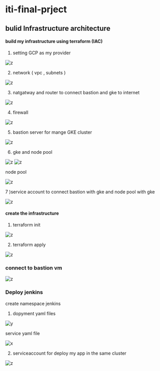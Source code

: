 # iti-final-prject #

## bulid Infrastructure architecture ##

#### build my infrastructure using terraform (IAC)

1) setting GCP as my provider

![z](https://user-images.githubusercontent.com/86315031/182568854-3eb71a8c-1a83-4506-bec3-5550731bd7fa.png)

2) network ( vpc , subnets )

![z](https://user-images.githubusercontent.com/86315031/182569030-fad2d0da-a3da-47dd-8587-bcbda4dc9a04.png)

3) natgatway and router to connect bastion and gke to internet

![z](https://user-images.githubusercontent.com/86315031/182569948-feb08274-fca9-4eee-90df-8663e8d39976.png)

4) firewall 

![z](https://user-images.githubusercontent.com/86315031/182569378-4573816f-f486-424b-bea9-f3e42e29c500.png)

5) bastion server for mange GKE cluster

![z](https://user-images.githubusercontent.com/86315031/182571975-7f07304f-fafc-4533-b9e9-4bdf6b4a59f5.png)

6) gke and node pool

![z](https://user-images.githubusercontent.com/86315031/182572485-9d390b7e-da46-4aac-9b1f-3f32b6f63f0e.png)
![z](https://user-images.githubusercontent.com/86315031/182572688-88dc3dc0-8e2b-410d-afdf-9f1dd5c25461.png)

node pool

![z](https://user-images.githubusercontent.com/86315031/182572892-a00fb9f5-7ede-4136-a6d9-a326c16a5c3b.png)

7 )service account to connect bastion with gke and node pool with gke

![z](https://user-images.githubusercontent.com/86315031/182573557-adfaebb8-6d99-4275-9040-18d20cf54cfc.png)

#### create the infrastructure 

1) terraform init

![z](https://user-images.githubusercontent.com/86315031/182574270-4c6d87fd-0c39-4788-844e-5b695f1d17c7.png)

2) terraform apply

![z](https://user-images.githubusercontent.com/86315031/182574691-ead47b51-b828-485f-9b9d-acb5cc239f5e.png)

### connect to bastion vm 

![z](https://user-images.githubusercontent.com/86315031/182575488-e35e2f9f-0ffc-4b64-9cf7-37d52c698d8b.png)

### Deploy jenkins 

create namespace jenkins

1) dopyment yaml files 

![y](https://user-images.githubusercontent.com/86315031/182576751-ad0066a2-52c5-4b88-bb31-940e985b3f7b.png)

service yaml file

![x](https://user-images.githubusercontent.com/86315031/182576887-043d7d50-38f9-461a-8ccc-fbf878b6d457.png)

2) serviceaccount for deploy my app in the same cluster

![z](https://user-images.githubusercontent.com/86315031/182578495-a06b2b5f-6732-47c0-92dd-97cdf794b1d6.png)










